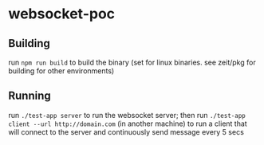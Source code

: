 # websocket-poc

## Building
run `npm run build` to build the binary (set for linux binaries. see zeit/pkg for building for other environments)

## Running
run `./test-app server` to run the websocket server; then
run `./test-app client --url http://domain.com` (in another machine) to run a client that will connect to the server and continuously send message every 5 secs
